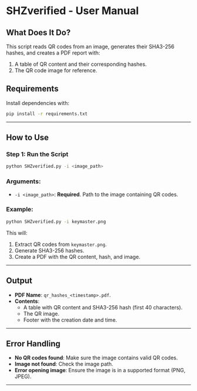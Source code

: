 # SHZverified - User Manual

## What Does It Do?

This script reads QR codes from an image, generates their SHA3-256 hashes, and creates a PDF report with:

1. A table of QR content and their corresponding hashes.
2. The QR code image for reference.

## Requirements

Install dependencies with:

```bash
pip install -r requirements.txt
```

---

## How to Use

### Step 1: Run the Script

```bash
python SHZverified.py -i <image_path>
```

### Arguments:
- `-i <image_path>`: **Required**. Path to the image containing QR codes.

### Example:

```bash
python SHZverified.py -i keymaster.png
```

This will:
1. Extract QR codes from `keymaster.png`.
2. Generate SHA3-256 hashes.
3. Create a PDF with the QR content, hash, and image.

---

## Output

- **PDF Name**: `qr_hashes_<timestamp>.pdf`.
- **Contents**:
  - A table with QR content and SHA3-256 hash (first 40 characters).
  - The QR image.
  - Footer with the creation date and time.

---

## Error Handling

- **No QR codes found**: Make sure the image contains valid QR codes.
- **Image not found**: Check the image path.
- **Error opening image**: Ensure the image is in a supported format (PNG, JPEG).

---

